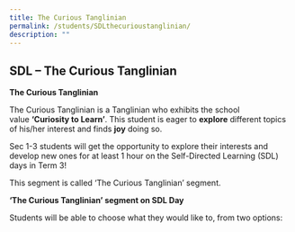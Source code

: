 ```yaml
---
title: The Curious Tanglinian
permalink: /students/SDLthecurioustanglinian/
description: ""
---
```



## SDL – The Curious Tanglinian


**The Curious Tanglinian**

The Curious Tanglinian is a Tanglinian who exhibits the school value **‘Curiosity to Learn’**. This student is eager to **explore** different topics of his/her interest and finds **joy** doing so.

Sec 1-3 students will get the opportunity to explore their interests and develop new ones for at least 1 hour on the Self-Directed Learning (SDL) days in Term 3!

This segment is called ‘The Curious Tanglinian’ segment.

**‘The Curious Tanglinian’ segment on SDL Day**

Students will be able to choose what they would like to, from two options: